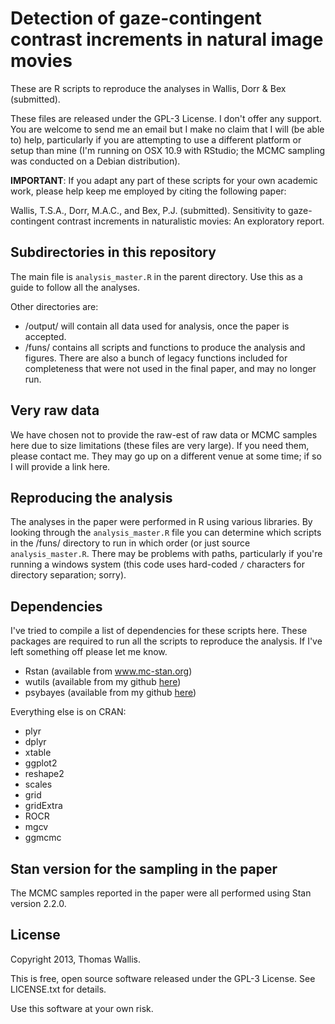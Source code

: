 # Detection of gaze-contingent contrast increments in natural image movies

These are R scripts to reproduce the analyses in Wallis, Dorr & Bex (submitted).

These files are released under the GPL-3 License. I don't offer any support. You are welcome to send me an email but I make no claim that I will (be able to) help, particularly if you are attempting to use a different platform or setup than mine (I'm running on OSX 10.9 with RStudio; the MCMC sampling was conducted on a Debian distribution).

**IMPORTANT**: If you adapt any part of these scripts for your own academic work, please help keep me employed by citing the following paper:

Wallis, T.S.A., Dorr, M.A.C., and Bex, P.J. (submitted). Sensitivity to gaze-contingent contrast increments in naturalistic movies: An exploratory report.

## Subdirectories in this repository

The main file is `analysis_master.R` in the parent directory. Use this as a guide to follow all the analyses.

Other directories are:
  * /output/ will contain all data used for analysis, once the paper is accepted.
  * /funs/ contains all scripts and functions to produce the analysis and figures. There are also a bunch of legacy functions included for completeness that were not used in the final paper, and may no longer run.


## Very raw data

We have chosen not to provide the raw-est of raw data or MCMC samples here due to size limitations (these files are very large). If you need them, please contact me. They may go up on a different venue at some time; if so I will provide a link here.


## Reproducing the analysis

The analyses in the paper were performed in R using various libraries. By looking through the `analysis_master.R` file you can determine which scripts in the /funs/ directory to run in which order (or just source `analysis_master.R`. There may be problems with paths, particularly if you're running a windows system (this code uses hard-coded `/` characters for directory separation; sorry).

## Dependencies

I've tried to compile a list of dependencies for these scripts here. These packages are required to run all the scripts to reproduce the analysis. If I've left something off please let me know.

  * Rstan (available from www.mc-stan.org)
  * wutils (available from my github [here](https://github.com/tomwallis/wutils))
  * psybayes (available from my github [here](https://github.com/tomwallis/psybayes))

Everything else is on CRAN:

  * plyr
  * dplyr
  * xtable
  * ggplot2
  * reshape2
  * scales
  * grid
  * gridExtra
  * ROCR
  * mgcv
  * ggmcmc


## Stan version for the sampling in the paper

The MCMC samples reported in the paper were all performed using Stan version 2.2.0.

## License

Copyright 2013, Thomas Wallis.

This is free, open source software released under the GPL-3 License. See LICENSE.txt for details.

Use this software at your own risk.
